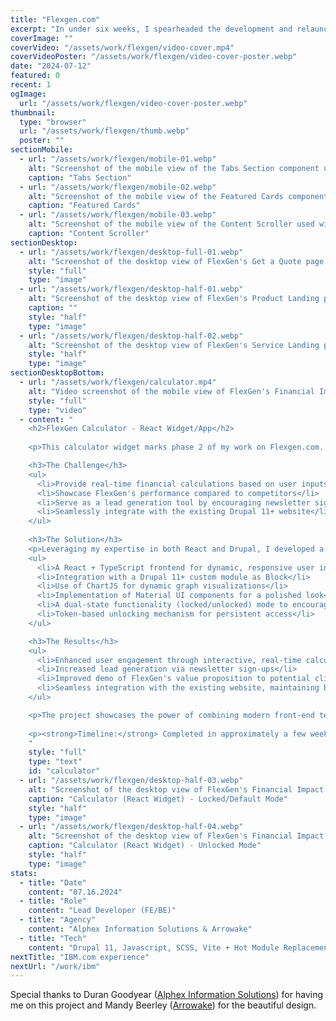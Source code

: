 ```yaml
---
title: "Flexgen.com"
excerpt: "In under six weeks, I spearheaded the development and relaunch of Flexgen.com on Drupal 11+. This project involved creating over 15 custom components/paragraph types, theme variations, forms, product landing pages, and blog posts to effectively showcase FlexGen's offerings. Utilizing Vite as the build tool, I implemented Hot Module Replacement (HMR) for an efficient front-end development experience. <a href='https://www.flexgen.com' target='_blank'>visit site</a>"
coverImage: ""
coverVideo: "/assets/work/flexgen/video-cover.mp4"
coverVideoPoster: "/assets/work/flexgen/video-cover-poster.webp"
date: "2024-07-12"
featured: 0
recent: 1
ogImage:
  url: "/assets/work/flexgen/video-cover-poster.webp"
thumbnail:
  type: "browser"
  url: "/assets/work/flexgen/thumb.webp"
  poster: ""
sectionMobile:
  - url: "/assets/work/flexgen/mobile-01.webp"
    alt: "Screenshot of the mobile view of the Tabs Section component used within FlexGen's services page."
    caption: "Tabs Section"
  - url: "/assets/work/flexgen/mobile-02.webp"
    alt: "Screenshot of the mobile view of the Featured Cards component used within FlexGen's product landing."
    caption: "Featured Cards"
  - url: "/assets/work/flexgen/mobile-03.webp"
    alt: "Screenshot of the mobile view of the Content Scroller used within FlexGen's homepage."
    caption: "Content Scroller"
sectionDesktop:
  - url: "/assets/work/flexgen/desktop-full-01.webp"
    alt: "Screenshot of the desktop view of FlexGen's Get a Quote page."
    style: "full"
    type: "image"
  - url: "/assets/work/flexgen/desktop-half-01.webp"
    alt: "Screenshot of the desktop view of FlexGen's Product Landing page."
    caption: ""
    style: "half"
    type: "image"
  - url: "/assets/work/flexgen/desktop-half-02.webp"
    alt: "Screenshot of the desktop view of FlexGen's Service Landing page."
    style: "half"
    type: "image"
sectionDesktopBottom:
  - url: "/assets/work/flexgen/calculator.mp4"
    alt: "Video screenshot of the mobile view of FlexGen's Financial Impact Calculator (React Widget)."
    style: "full"
    type: "video"
  - content: "
    <h2>FlexGen Calculator - React Widget/App</h2>
    
    <p>This calculator widget marks phase 2 of my work on Flexgen.com. Following the successful launch of their Drupal 11+ site just a couple of months ago, the company identified a need for an interactive tool to demonstrate the financial impact of their energy storage solutions. The challenge was to create a user-friendly, engaging calculator that would:</p>

    <h3>The Challenge</h3>
    <ul>
      <li>Provide real-time financial calculations based on user inputs</li>
      <li>Showcase FlexGen's performance compared to competitors</li>
      <li>Serve as a lead generation tool by encouraging newsletter sign-ups</li>
      <li>Seamlessly integrate with the existing Drupal 11+ website</li>
    </ul>
    
    <h3>The Solution</h3>
    <p>Leveraging my expertise in both React and Drupal, I developed a custom React-based calculator widget that integrates smoothly with FlexGen's Drupal 11+ website. The solution included:</p>
    <ul>
      <li>A React + TypeScript frontend for dynamic, responsive user interactions</li>
      <li>Integration with a Drupal 11+ custom module as Block</li>
      <li>Use of ChartJS for dynamic graph visualizations</li>
      <li>Implementation of Material UI components for a polished look</li>
      <li>A dual-state functionality (locked/unlocked) mode to encourage newsletter sign-ups from potential customers</li>
      <li>Token-based unlocking mechanism for persistent access</li>
    </ul>

    <h3>The Results</h3>
    <ul>
      <li>Enhanced user engagement through interactive, real-time calculations</li>
      <li>Increased lead generation via newsletter sign-ups</li>
      <li>Improved demo of FlexGen's value proposition to potential clients</li>
      <li>Seamless integration with the existing website, maintaining brand consistency</li>
    </ul>

    <p>The project showcases the power of combining modern front-end technologies with Drupal's robust CMS capabilities, resulting in a tool that not only impresses technically but also drives tangible business results.</p>
    
    <p><strong>Timeline:</strong> Completed in approximately a few weeks, from dev to launch, including client feedback and refinements.</p>
    "
    style: "full"
    type: "text"
    id: "calculator"
  - url: "/assets/work/flexgen/desktop-half-03.webp"
    alt: "Screenshot of the desktop view of FlexGen's Financial Impact Calculator (React Widget) - Locked/Default Mode."
    caption: "Calculator (React Widget) - Locked/Default Mode"
    style: "half"
    type: "image"
  - url: "/assets/work/flexgen/desktop-half-04.webp"
    alt: "Screenshot of the desktop view of FlexGen's Financial Impact Calculator (React Widget) - Unlocked Mode."
    caption: "Calculator (React Widget) - Unlocked Mode"
    style: "half"
    type: "image"
stats:
  - title: "Date"
    content: "07.16.2024"
  - title: "Role"
    content: "Lead Developer (FE/BE)"
  - title: "Agency"
    content: "Alphex Information Solutions & Arrowake"
  - title: "Tech"
    content: "Drupal 11, Javascript, SCSS, Vite + Hot Module Replacement (HMR), Widget/App - (React, TypeScript, ChartJS, Material UI)"
nextTitle: "IBM.com experience"
nextUrl: "/work/ibm"
---
```


Special thanks to Duran Goodyear ([Alphex Information Solutions](https://alphex.com/)) for having me on this project and Mandy Beerley ([Arrowake](https://arrowake.com/)) for the beautiful design.
